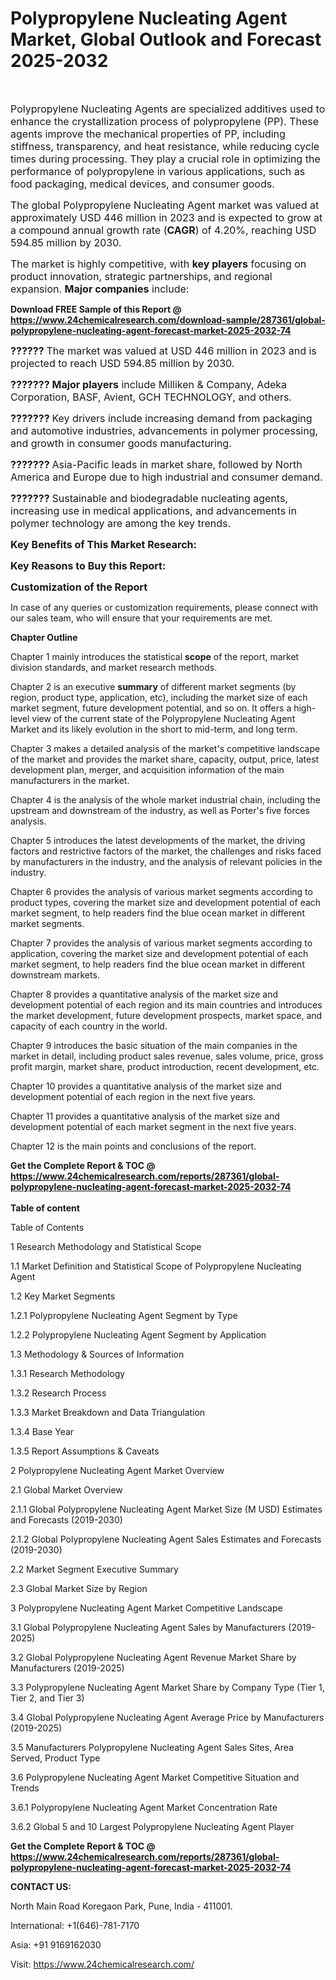 <h1>Polypropylene Nucleating Agent Market, Global Outlook and Forecast 2025-2032</h1><br/><p><span style="font-size:16px">Polypropylene Nucleating Agents are specialized additives used to enhance the crystallization process of polypropylene (PP). These agents improve the mechanical properties of PP, including stiffness, transparency, and heat resistance, while reducing cycle times during processing. They play a crucial role in optimizing the performance of polypropylene in various applications, such as food packaging, medical devices, and consumer goods.</span></p><p><span style="font-size:16px">The global Polypropylene Nucleating Agent market was valued at approximately USD 446 million in 2023 and is expected to grow at a compound annual growth rate (<strong>CAGR</strong>) of 4.20%, reaching USD 594.85 million by 2030.</span></p><p><span style="font-size:16px">The market is highly competitive, with <strong>key players</strong> focusing on product innovation, strategic partnerships, and regional expansion. <strong>Major companies</strong> include:</span></p><div><b>Download FREE Sample of this Report @ <a href="https://www.24chemicalresearch.com/download-sample/287361/global-polypropylene-nucleating-agent-forecast-market-2025-2032-74">https://www.24chemicalresearch.com/download-sample/287361/global-polypropylene-nucleating-agent-forecast-market-2025-2032-74</a></b></div><p><span style="font-size:16px"><strong>?????? </strong>The market was valued at USD 446 million in 2023 and is projected to reach USD 594.85 million by 2030.</span></p><p><span style="font-size:16px"><strong>??????? </strong><strong>Major players</strong> include Milliken & Company, Adeka Corporation, BASF, Avient, GCH TECHNOLOGY, and others.</span></p><p><span style="font-size:16px"><strong>??????? </strong>Key drivers include increasing demand from packaging and automotive industries, advancements in polymer processing, and growth in consumer goods manufacturing.</span></p><p><span style="font-size:16px"><strong>??????? </strong>Asia-Pacific leads in market share, followed by North America and Europe due to high industrial and consumer demand.</span></p><p><span style="font-size:16px"><strong>??????? </strong>Sustainable and biodegradable nucleating agents, increasing use in medical applications, and advancements in polymer technology are among the key trends.</span></p><p><span style="font-size:16px"><strong>Key Benefits of This Market Research:</strong></span></p><p><span style="font-size:16px"><strong>Key <strong>Reasons to Buy</strong> this Report:</strong></span></p><p><span style="font-size:16px"><strong>Customization of the Report</strong></span></p><p>In case of any queries or customization requirements, please connect with our sales team, who will ensure that your requirements are met.</p><p><strong>Chapter Outline</strong></p><p>Chapter 1 mainly introduces the statistical <strong>scope</strong> of the report, market division standards, and market research methods.</p><p>Chapter 2 is an executive <strong>summary</strong> of different market segments (by region, product type, application, etc), including the market size of each market segment, future development potential, and so on. It offers a high-level view of the current state of the Polypropylene Nucleating Agent Market and its likely evolution in the short to mid-term, and long term.</p><p>Chapter 3 makes a detailed analysis of the market's competitive landscape of the market and provides the market share, capacity, output, price, latest development plan, merger, and acquisition information of the main manufacturers in the market.</p><p>Chapter 4 is the analysis of the whole market industrial chain, including the upstream and downstream of the industry, as well as Porter's five forces analysis.</p><p>Chapter 5 introduces the latest developments of the market, the driving factors and restrictive factors of the market, the challenges and risks faced by manufacturers in the industry, and the analysis of relevant policies in the industry.</p><p>Chapter 6 provides the analysis of various market segments according to product types, covering the market size and development potential of each market segment, to help readers find the blue ocean market in different market segments.</p><p>Chapter 7 provides the analysis of various market segments according to application, covering the market size and development potential of each market segment, to help readers find the blue ocean market in different downstream markets.</p><p>Chapter 8 provides a quantitative analysis of the market size and development potential of each region and its main countries and introduces the market development, future development prospects, market space, and capacity of each country in the world.</p><p>Chapter 9 introduces the basic situation of the main companies in the market in detail, including product sales revenue, sales volume, price, gross profit margin, market share, product introduction, recent development, etc.</p><p>Chapter 10 provides a quantitative analysis of the market size and development potential of each region in the next five years.</p><p>Chapter 11 provides a quantitative analysis of the market size and development potential of each market segment in the next five years.</p><p>Chapter 12 is the main points and conclusions of the report.</p><div><b>Get the Complete Report & TOC @ <a href="https://www.24chemicalresearch.com/reports/287361/global-polypropylene-nucleating-agent-forecast-market-2025-2032-74">https://www.24chemicalresearch.com/reports/287361/global-polypropylene-nucleating-agent-forecast-market-2025-2032-74</a></b></div><br><b>Table of content</b><p>Table of Contents<br />
 
 1 Research Methodology and Statistical Scope<br />
 
 1.1 Market Definition and Statistical Scope of Polypropylene Nucleating Agent<br />
 
 1.2 Key Market Segments<br />
 
 1.2.1 Polypropylene Nucleating Agent Segment by Type<br />
 
 1.2.2 Polypropylene Nucleating Agent Segment by Application<br />
 
 1.3 Methodology & Sources of Information<br />
 
 1.3.1 Research Methodology<br />
 
 1.3.2 Research Process<br />
 
 1.3.3 Market Breakdown and Data Triangulation<br />
 
 1.3.4 Base Year<br />
 
 1.3.5 Report Assumptions & Caveats<br />
 
 2 Polypropylene Nucleating Agent Market Overview<br />
 
 2.1 Global Market Overview<br />
 
 2.1.1 Global Polypropylene Nucleating Agent Market Size (M USD) Estimates and Forecasts (2019-2030)<br />
 
 2.1.2 Global Polypropylene Nucleating Agent Sales Estimates and Forecasts (2019-2030)<br />
 
 2.2 Market Segment Executive Summary<br />
 
 2.3 Global Market Size by Region<br />
 
 3 Polypropylene Nucleating Agent Market Competitive Landscape<br />
 
 3.1 Global Polypropylene Nucleating Agent Sales by Manufacturers (2019-2025)<br />
 
 3.2 Global Polypropylene Nucleating Agent Revenue Market Share by Manufacturers (2019-2025)<br />
 
 3.3 Polypropylene Nucleating Agent Market Share by Company Type (Tier 1, Tier 2, and Tier 3)<br />
 
 3.4 Global Polypropylene Nucleating Agent Average Price by Manufacturers (2019-2025)<br />
 
 3.5 Manufacturers Polypropylene Nucleating Agent Sales Sites, Area Served, Product Type<br />
 
 3.6 Polypropylene Nucleating Agent Market Competitive Situation and Trends<br />
 
 3.6.1 Polypropylene Nucleating Agent Market Concentration Rate<br />
 
 3.6.2 Global 5 and 10 Largest Polypropylene Nucleating Agent Player<br><div><b>Get the Complete Report & TOC @ <a href="https://www.24chemicalresearch.com/reports/287361/global-polypropylene-nucleating-agent-forecast-market-2025-2032-74">https://www.24chemicalresearch.com/reports/287361/global-polypropylene-nucleating-agent-forecast-market-2025-2032-74</a></b></div></p>
 
 <b>CONTACT US:</b><br>
 
 North Main Road Koregaon Park, Pune, India - 411001.<br/>
 
 International: +1(646)-781-7170<br/>
 
 Asia: +91 9169162030<br/>
 
 Visit: <a href="https://www.24chemicalresearch.com/">https://www.24chemicalresearch.com/</a>
 
 <br>